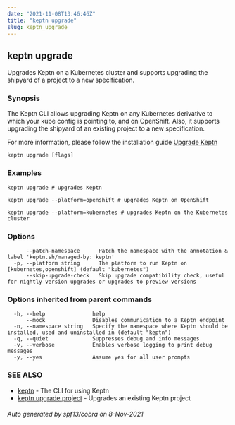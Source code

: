 ```yaml
---
date: "2021-11-08T13:46:46Z"
title: "keptn upgrade"
slug: keptn_upgrade
---
```

## keptn upgrade

Upgrades Keptn on a Kubernetes cluster and supports upgrading the shipyard of a project to a new specification.

### Synopsis

The Keptn CLI allows upgrading Keptn on any Kubernetes derivative to which your kube config is pointing to, and on OpenShift. Also, it supports upgrading the shipyard of an existing project to a new specification.

For more information, please follow the installation guide [Upgrade Keptn](https://v1.keptn.sh/docs/0.10.x/operate/upgrade/)


```
keptn upgrade [flags]
```

### Examples

```
keptn upgrade # upgrades Keptn

keptn upgrade --platform=openshift # upgrades Keptn on OpenShift

keptn upgrade --platform=kubernetes # upgrades Keptn on the Kubernetes cluster

```

### Options

```
      --patch-namespace      Patch the namespace with the annotation & label 'keptn.sh/managed-by: keptn'
  -p, --platform string      The platform to run Keptn on [kubernetes,openshift] (default "kubernetes")
      --skip-upgrade-check   Skip upgrade compatibility check, useful for nightly version upgrades or upgrades to preview versions
```

### Options inherited from parent commands

```
  -h, --help               help
      --mock               Disables communication to a Keptn endpoint
  -n, --namespace string   Specify the namespace where Keptn should be installed, used and uninstalled in (default "keptn")
  -q, --quiet              Suppresses debug and info messages
  -v, --verbose            Enables verbose logging to print debug messages
  -y, --yes                Assume yes for all user prompts
```

### SEE ALSO

* [keptn](../keptn/)	 - The CLI for using Keptn
* [keptn upgrade project](../keptn_upgrade_project/)	 - Upgrades an existing Keptn project

###### Auto generated by spf13/cobra on 8-Nov-2021
